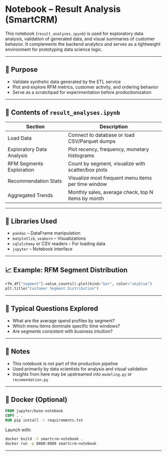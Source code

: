 # Notebook – Result Analysis (SmartCRM)

This notebook (`result_analyses.ipynb`) is used for exploratory data analysis, validation of generated data, and visual summaries of customer behavior. It complements the backend analytics and serves as a lightweight environment for prototyping data science logic.

---

## 🎯 Purpose

- Validate synthetic data generated by the ETL service
- Plot and explore RFM metrics, customer activity, and ordering behavior
- Serve as a scratchpad for experimentation before productionization

---

## 📂 Contents of `result_analyses.ipynb`

| Section                        | Description                                                |
|--------------------------------|------------------------------------------------------------|
| Load Data                     | Connect to database or load CSV/Parquet dumps              |
| Exploratory Data Analysis     | Plot recency, frequency, monetary histograms               |
| RFM Segments Exploration      | Count by segment, visualize with scatter/box plots         |
| Recommendation Stats          | Visualize most frequent menu items per time window         |
| Aggregated Trends             | Monthly sales, average check, top N items by month         |

---

## 🧰 Libraries Used

- `pandas` – DataFrame manipulation
- `matplotlib`, `seaborn` – Visualizations
- `sqlalchemy` or CSV readers – For loading data
- `jupyter` – Notebook interface

---

## 📈 Example: RFM Segment Distribution

```python
rfm_df["segment"].value_counts().plot(kind="bar", color="skyblue")
plt.title("Customer Segment Distribution")
```

---

## 🧪 Typical Questions Explored

- What are the average spend profiles by segment?
- Which menu items dominate specific time windows?
- Are segments consistent with business intuition?

---

## 🧠 Notes

- This notebook is not part of the production pipeline
- Used primarily by data scientists for analysis and visual validation
- Insights from here may be upstreamed into `modeling.py` or `recomendation.py`

---

## 🐳 Docker (Optional)

```Dockerfile
FROM jupyter/base-notebook
COPY . .
RUN pip install -r requirements.txt
```

Launch with:

```bash
docker build -t smartcrm-notebook .
docker run -p 8888:8888 smartcrm-notebook
```

---